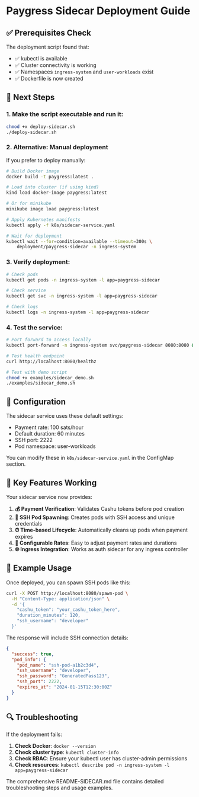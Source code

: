 # Paygress Sidecar Deployment Guide

## ✅ Prerequisites Check

The deployment script found that:
- ✅ kubectl is available
- ✅ Cluster connectivity is working
- ✅ Namespaces `ingress-system` and `user-workloads` exist
- ✅ Dockerfile is now created

## 🚀 Next Steps

### 1. Make the script executable and run it:
```bash
chmod +x deploy-sidecar.sh
./deploy-sidecar.sh
```

### 2. Alternative: Manual deployment

If you prefer to deploy manually:

```bash
# Build Docker image
docker build -t paygress:latest .

# Load into cluster (if using kind)
kind load docker-image paygress:latest

# Or for minikube
minikube image load paygress:latest

# Apply Kubernetes manifests
kubectl apply -f k8s/sidecar-service.yaml

# Wait for deployment
kubectl wait --for=condition=available --timeout=300s \
    deployment/paygress-sidecar -n ingress-system
```

### 3. Verify deployment:
```bash
# Check pods
kubectl get pods -n ingress-system -l app=paygress-sidecar

# Check service
kubectl get svc -n ingress-system -l app=paygress-sidecar

# Check logs
kubectl logs -n ingress-system -l app=paygress-sidecar
```

### 4. Test the service:
```bash
# Port forward to access locally
kubectl port-forward -n ingress-system svc/paygress-sidecar 8080:8080 &

# Test health endpoint
curl http://localhost:8080/healthz

# Test with demo script
chmod +x examples/sidecar_demo.sh
./examples/sidecar_demo.sh
```

## 🔧 Configuration

The sidecar service uses these default settings:
- Payment rate: 100 sats/hour
- Default duration: 60 minutes
- SSH port: 2222
- Pod namespace: user-workloads

You can modify these in `k8s/sidecar-service.yaml` in the ConfigMap section.

## 🎯 Key Features Working

Your sidecar service now provides:

1. **💰 Payment Verification**: Validates Cashu tokens before pod creation
2. **🚀 SSH Pod Spawning**: Creates pods with SSH access and unique credentials
3. **⏰ Time-based Lifecycle**: Automatically cleans up pods when payment expires
4. **🔧 Configurable Rates**: Easy to adjust payment rates and durations
5. **🌐 Ingress Integration**: Works as auth sidecar for any ingress controller

## 📝 Example Usage

Once deployed, you can spawn SSH pods like this:

```bash
curl -X POST http://localhost:8080/spawn-pod \
  -H "Content-Type: application/json" \
  -d '{
    "cashu_token": "your_cashu_token_here",
    "duration_minutes": 120,
    "ssh_username": "developer"
  }'
```

The response will include SSH connection details:
```json
{
  "success": true,
  "pod_info": {
    "pod_name": "ssh-pod-a1b2c3d4",
    "ssh_username": "developer", 
    "ssh_password": "GeneratedPass123",
    "ssh_port": 2222,
    "expires_at": "2024-01-15T12:30:00Z"
  }
}
```

## 🔍 Troubleshooting

If the deployment fails:

1. **Check Docker**: `docker --version`
2. **Check cluster type**: `kubectl cluster-info`
3. **Check RBAC**: Ensure your kubectl user has cluster-admin permissions
4. **Check resources**: `kubectl describe pod -n ingress-system -l app=paygress-sidecar`

The comprehensive README-SIDECAR.md file contains detailed troubleshooting steps and usage examples.
